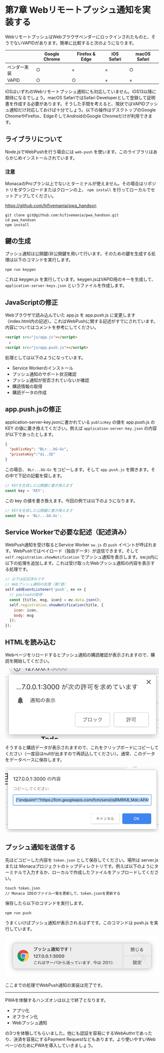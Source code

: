 # 第7章 Webリモートプッシュ通知を実装する

WebリモートプッシュはWebブラウザベンダーにロックインされたものと、そうでないVAPIDがあります。簡単に比較すると次のようになります。

|     | Google Chrome | Firefox & Edge | iOS Safari | macOS Safari |
|-----------|---------------|----------------|------------|--------------|
|ベンダー実装|     ○         | ×              |×           | ○           |
|VAPID       |     ○         | ○              | ×          | ×           |

iOSはいずれのWebリモートプッシュ通知にも対応していません。iOS13以降に期待になるでしょう。macOS SafariではSafari Developerとして登録して証明書を作成する必要があります。そうした手間を考えると、現状ではVAPIDプッシュ通知だけ対応しておけば十分でしょう。以下の操作はデスクトップのGoogle ChromeやFirefox、EdgeそしてAndroidのGoogle Chromeだけが利用できます。

## ライブラリについて

Node.jsでWebPushを行う場合には `web-push` を使います。このライブラリはあらかじめインストールされています。

### 注意

MonacaのProプラン以上でないとターミナルが使えません。その場合はリポジトリをダウンロードまたはクローンの上、 `npm install` を行ってローカルでセットアップしてください。

https://github.com/hifivemania/pwa_handson

```
git clone git@github.com:hifivemania/pwa_handson.git
cd pwa_handson
npm install
```

## 鍵の生成

プッシュ通知は公開鍵/非公開鍵を用いて行います。そのための鍵を生成する処理は以下のコマンドを実行します。

```
npm run keygen
```

これは keygen.js を実行しています。keygen.jsはVAPID用のキーを生成して、 `application-server-keys.json` というファイルを作成します。

## JavaScriptの修正

Webブラウザで読み込んでいた app.js を app.push.js に変更します（index.html内の記述）。これはWebPushに関する記述がすでにされています。内容についてはコメントを参考にしてください。

```html
<script src="js/app.js"></script>
　↓
<script src="js/app.push.js"></script>
```

処理としては以下のようになっています。

- Service Workerのインストール
- プッシュ通知のサポート状況確認
- プッシュ通知が拒否されていないか確認
- 購読情報の取得
- 購読データの作成

## app.push.jsの修正

application-server-key.jsonに書かれている `publicKey` の値を app.push.js の KEY の値に置き換えてください。例えば `application-server-key.json` の内容が以下であったとします。

```json
{
  "publicKey": "BLr...bG-Gc",
  "privateKey":"di..5E"
}
```

この場合、 `BLr...bG-Gc` をコピーします。そして `app.push.js` を開きます。その中で下記の記載を探します。

```js
// KEYを生成した公開鍵に書き換えます
const key = 'KEY';
```

この key の値を書き換えます。今回の例では以下のようになります。

```js
// KEYを生成した公開鍵に書き換えます
const key = 'BLr...bG-Gc';
```

## Service Workerで必要な記述（記述済み）

WebPush通知を受け取るとService Worker `sw.js` の `push` イベントが呼ばれます。WebPushではペイロード（独自データ）が送信できます。そして `self.registration.showNotification` でプッシュ通知を表示します。sw.js内に以下の処理を追加します。これは受け取ったWebプッシュ通知の内容を表示する処理です。

```js
// 以下は記述済みです
// Webプッシュ通知の処理（第7章）
self.addEventListener('push', ev => {
  // payloadの取得
  const {title, msg, icon} = ev.data.json();
  self.registration.showNotification(title, {
    icon: icon,
    body: msg
  });
});
```

## HTMLを読み込む

Webページをリロードするとプッシュ通知の購読確認が表示されますので、購読を開始してください。

![](images/pwa-7-1.png)

そうすると購読データが表示されますので、これをクリップボードにコピーしてください（一度目はnullが出ますので再読込してください）。通常、このデータをデータベースに保存します。

![](images/pwa-7-3.png)

## プッシュ通知を送信する

先ほどコピーした内容を `token.json` として保存してください。場所は server.js または Monacaプロジェクトのトップディレクトリです。例えば以下のようにターミナルで入力するか、ローカルで作成したファイルをアップロードしてください。

```
touch token.json
// Monaca IDEのファイル一覧を更新して、token.jsonを更新する
```

保存したら以下のコマンドを実行します。

```
npm run push
```

うまくいけばプッシュ通知が表示されるはずです。このコマンドは push.js を実行しています。

![](images/pwa-7-2.png)

ここまでの処理でWebPush通知の実装は完了です。

----

PWAを体験するハンズオンは以上で終了となります。

- アプリ化
- オフライン化
- Webプッシュ通知

の3つを体験してもらいました。他にも認証を容易にするWebAuthnであったり、決済を容易にするPayment Requestなどもあります。より使いやすいWebページのためにPWAを導入していきましょう。
